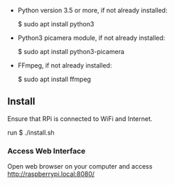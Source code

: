 * Python version 3.5 or more, if not already installed:

    $ sudo apt install python3

* Python3 picamera module, if not already installed:

    $ sudo apt install python3-picamera

* FFmpeg, if not already installed:

    $ sudo apt install ffmpeg

## Install

Ensure that RPi is connected to WiFi and Internet.

run $ ./install.sh

### Access Web Interface

Open web browser on your computer and access http://raspberrypi.local:8080/